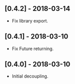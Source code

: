 ## [0.4.2] - 2018-03-14

* Fix library export.

## [0.4.1] - 2018-03-10

* Fix Future returning.

## [0.4.0] - 2018-03-10

* Initial decoupling.
